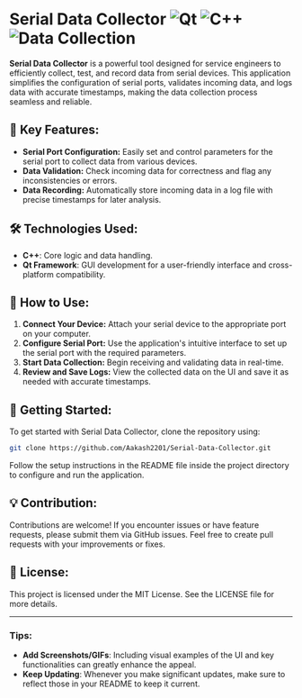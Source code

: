 # Serial Data Collector ![Qt](https://img.shields.io/badge/Qt-Framework-green) ![C++](https://img.shields.io/badge/Language-C++-blue) ![Data Collection](https://img.shields.io/badge/Feature-Data%20Collector-brightgreen)

**Serial Data Collector** is a powerful tool designed for service engineers to efficiently collect, test, and record data from serial devices. This application simplifies the configuration of serial ports, validates incoming data, and logs data with accurate timestamps, making the data collection process seamless and reliable.

## 🚀 Key Features:

- **Serial Port Configuration:** Easily set and control parameters for the serial port to collect data from various devices.
- **Data Validation:** Check incoming data for correctness and flag any inconsistencies or errors.
- **Data Recording:** Automatically store incoming data in a log file with precise timestamps for later analysis.

## 🛠 Technologies Used:

- **C++**: Core logic and data handling.
- **Qt Framework**: GUI development for a user-friendly interface and cross-platform compatibility.

## 📖 How to Use:

1. **Connect Your Device:** Attach your serial device to the appropriate port on your computer.
2. **Configure Serial Port:** Use the application's intuitive interface to set up the serial port with the required parameters.
3. **Start Data Collection:** Begin receiving and validating data in real-time.
4. **Review and Save Logs:** View the collected data on the UI and save it as needed with accurate timestamps.

## 📂 Getting Started:

To get started with Serial Data Collector, clone the repository using:

```bash
git clone https://github.com/Aakash2201/Serial-Data-Collector.git
```

Follow the setup instructions in the README file inside the project directory to configure and run the application.

## 💡 Contribution:

Contributions are welcome! If you encounter issues or have feature requests, please submit them via GitHub issues. Feel free to create pull requests with your improvements or fixes.

## 📝 License:

This project is licensed under the MIT License. See the LICENSE file for more details.

---

### Tips:
- **Add Screenshots/GIFs**: Including visual examples of the UI and key functionalities can greatly enhance the appeal.
- **Keep Updating**: Whenever you make significant updates, make sure to reflect those in your README to keep it current.
